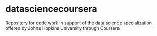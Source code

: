 # datasciencecoursera
Repository for code work in support of the data science specialization offered by Johns Hopkins University through Coursera
